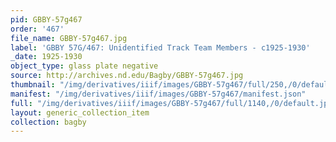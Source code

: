 ```yaml
---
pid: GBBY-57g467
order: '467'
file_name: GBBY-57g467.jpg
label: 'GBBY 57G/467: Unidentified Track Team Members - c1925-1930'
_date: 1925-1930
object_type: glass plate negative
source: http://archives.nd.edu/Bagby/GBBY-57g467.jpg
thumbnail: "/img/derivatives/iiif/images/GBBY-57g467/full/250,/0/default.jpg"
manifest: "/img/derivatives/iiif/images/GBBY-57g467/manifest.json"
full: "/img/derivatives/iiif/images/GBBY-57g467/full/1140,/0/default.jpg"
layout: generic_collection_item
collection: bagby
---
```

